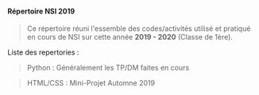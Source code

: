 #### Répertoire NSI 2019

> Ce répertoire réuni l'essemble des codes/activités utilisé et pratiqué en cours de NSI sur cette année **2019 - 2020** (Classe de 1ère).

Liste des repertories :

> Python : Généralement les TP/DM faites en cours 

> HTML/CSS : Mini-Projet Automne 2019
